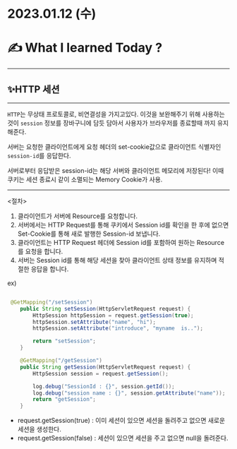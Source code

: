 # 2023.01.12 (수)

# ✍️ What I learned Today ?

---
## ✨HTTP 세션
---
`HTTP`는 무상태 프로토콜로, 비연결성을 가지고있다. 이것을 보완해주기 위해 사용하는것이 `session` 정보를 장바구니에 담듯 담아서 사용자가 브라우저를 종료할때 까지 유지해준다.

서버는 요청한 클라이언트에게 요청 헤더의 set-cookie값으로 클라이언트 식별자인 `session-id`를 응답한다.

서버로부터 응답받은 session-id는 해당 서버와 클라이언트 메모리에 저장된다! 이때 쿠키는 세션 종료시 같이 소멸되는 Memory Cookie가 사용.

---

<절차>
<ol>
<li>클라이언트가 서버에 Resource를 요청합니다.
<li>서버에서는 HTTP Request를 통해 쿠키에서 Session id를 확인을 한 후에 없으면 Set-Cookie를 통해 새로 발행한 Session-id 보냅니다.
<li>클라이언트는 HTTP Request 헤더에 Session id를 포함하여 원하는 Resource를 요청을 합니다.
<li>서버는 Session id를 통해 해당 세션을 찾아 클라이언트 상태 정보를 유지하며 적절한 응답을 합니다.
</ol>

ex) 
```java 

 @GetMapping("/setSession")
    public String setSession(HttpServletRequest request) {
        HttpSession httpSession = request.getSession(true);
        httpSession.setAttribute("name", "hi");
        httpSession.setAttribute("introduce", "myname  is..");

        return "setSession";
    }

    @GetMapping("/getSession")
    public String getSession(HttpServletRequest request) {
        HttpSession session = request.getSession();

        log.debug("SessionId : {}", session.getId());
        log.debug("session name : {}", session.getAttribute("name"));
        return "getSession";
    }

 ```   
<ul>
<li>request.getSession(true) : 이미 세션이 있으면 세션을 돌려주고 없으면 새로운 세션을 생성한다.
<li>request.getSession(false) : 세션이 있으면 세션을 주고 없으면 null을 돌려준다. 
